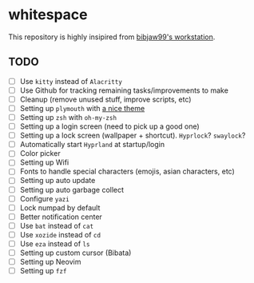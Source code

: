 # whitespace

This repository is highly insipired from [bibjaw99's workstation](https://github.com/bibjaw99/workstation).

## TODO

- [ ] Use `kitty` instead of `Alacritty`
- [ ] Use Github for tracking remaining tasks/improvements to make
- [ ] Cleanup (remove unused stuff, improve scripts, etc)
- [ ] Setting up `plymouth` with [a nice theme](https://github.com/adi1090x/plymouth-themes)
- [ ] Setting up `zsh` with `oh-my-zsh`
- [ ] Setting up a login screen (need to pick up a good one)
- [ ] Setting up a lock screen (wallpaper + shortcut). `Hyprlock`? `swaylock`?
- [ ] Automatically start `Hyprland` at startup/login
- [ ] Color picker
- [ ] Setting up Wifi
- [ ] Fonts to handle special characters (emojis, asian characters, etc)
- [ ] Setting up auto update
- [ ] Setting up auto garbage collect
- [ ] Configure `yazi`
- [ ] Lock numpad by default
- [ ] Better notification center
- [ ] Use `bat` instead of `cat`
- [ ] Use `xozide` instead of `cd`
- [ ] Use `eza` instead of `ls`
- [ ] Setting up custom cursor (Bibata)
- [ ] Setting up Neovim
- [ ] Setting up `fzf`
